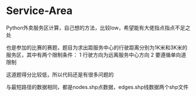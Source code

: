 # Service-Area
Python外卖服务区计算，自己想的方法，比较low，希望能有大佬指点指点不足之处

也是参加的比赛的赛题，题目为求出距服务中心的行驶距离分别为1K米和3K米的服务区，其中有两个限制条件：
1 行驶方向为远离服务中心方向
2 要遵循单向道限制

这道题得分比较低，所以代码还是有很多问题的

与最短路径的数据相同，都是nodes.shp点数据，edges.shp线数据两个shp文件
